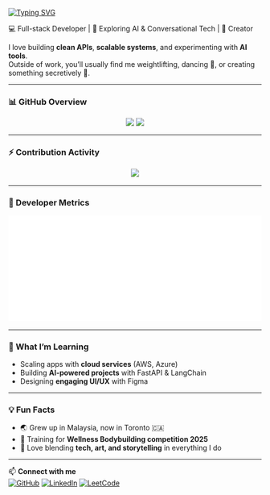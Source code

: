 [![Typing SVG](https://readme-typing-svg.herokuapp.com?font=Roboto&size=24&pause=10&color=C5A2F7&vCenter=true&multiline=true&width=435&height=100&lines=%F0%9F%91%8B+My+name+is+Yee+Teing;but+I+got+by+Lola+%F0%9F%98%8A)](https://git.io/typing-svg)

💻 Full-stack Developer | 🚀 Exploring AI & Conversational Tech | 🎨 Creator

I love building **clean APIs**, **scalable systems**, and experimenting with **AI tools**.  
Outside of work, you’ll usually find me weightlifting, dancing 💃, or creating something secretively 👀.  

---

### 📊 GitHub Overview
<p align="center">
  <img src="https://github-readme-stats.vercel.app/api/top-langs/?username=yeeteing&layout=compact&langs_count=10&theme=tokyonight" height="160"/>
  <img src="http://github-profile-summary-cards.vercel.app/api/cards/stats?username=yeeteing&theme=tokyonight" height="160"/>
</p>

---

### ⚡ Contribution Activity
<p align="center">
  <img src="https://github-readme-activity-graph.vercel.app/graph?username=yeeteing&theme=tokyo-night" />
</p>

---

### 🧩 Developer Metrics
<p align="center">
  <img src="https://github.com/lowlighter/metrics/blob/examples/metrics.plugin.isocalendar.svg" />
</p>

---

### 🌱 What I’m Learning
- Scaling apps with **cloud services** (AWS, Azure)
- Building **AI-powered projects** with FastAPI & LangChain
- Designing **engaging UI/UX** with Figma

---

### 💡 Fun Facts
- 🌏 Grew up in Malaysia, now in Toronto 🇨🇦  
- 🥇 Training for **Wellness Bodybuilding competition 2025**  
- 🎤 Love blending **tech, art, and storytelling** in everything I do  

---


📫 **Connect with me**  
[![GitHub](https://img.shields.io/badge/GitHub-yeeteing-181717?style=flat-square&logo=github)](https://github.com/yeeteing)
[![LinkedIn](https://img.shields.io/badge/LinkedIn-LoYeeTeing-0A66C2?style=flat-square&logo=linkedin)](https://www.linkedin.com/in/loyeeteing)
[![LeetCode](https://img.shields.io/badge/LeetCode-loyeeteing-FFA116?style=flat-square&logo=leetcode)](https://leetcode.com/u/loyeeteing/)
